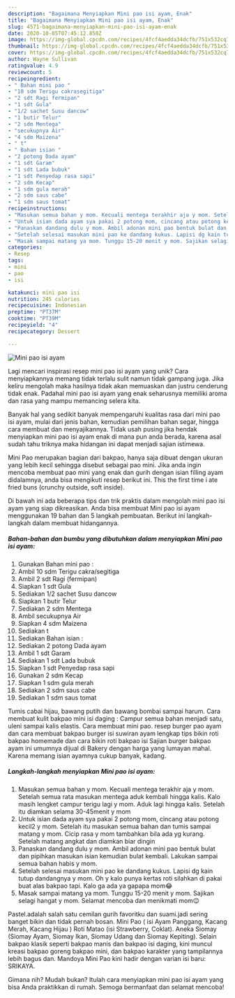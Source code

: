 ```yaml
---
description: "Bagaimana Menyiapkan Mini pao isi ayam, Enak"
title: "Bagaimana Menyiapkan Mini pao isi ayam, Enak"
slug: 4571-bagaimana-menyiapkan-mini-pao-isi-ayam-enak
date: 2020-10-05T07:45:12.850Z
image: https://img-global.cpcdn.com/recipes/4fcf4aedda34dcfb/751x532cq70/mini-pao-isi-ayam-foto-resep-utama.jpg
thumbnail: https://img-global.cpcdn.com/recipes/4fcf4aedda34dcfb/751x532cq70/mini-pao-isi-ayam-foto-resep-utama.jpg
cover: https://img-global.cpcdn.com/recipes/4fcf4aedda34dcfb/751x532cq70/mini-pao-isi-ayam-foto-resep-utama.jpg
author: Wayne Sullivan
ratingvalue: 4.9
reviewcount: 5
recipeingredient:
- " Bahan mini pao "
- "10 sdm Terigu cakrasegitiga"
- "2 sdt Ragi fermipan"
- "1 sdt Gula"
- "1/2 sachet Susu dancow"
- "1 butir Telur"
- "2 sdm Mentega"
- "secukupnya Air"
- "4 sdm Maizena"
- " t"
- " Bahan isian "
- "2 potong Dada ayam"
- "1 sdt Garam"
- "1 sdt Lada bubuk"
- "1 sdt Penyedap rasa sapi"
- "2 sdm Kecap"
- "1 sdm gula merah"
- "2 sdm saus cabe"
- "1 sdm saus tomat"
recipeinstructions:
- "Masukan semua bahan y mom. Kecuali mentega terakhir aja y mom. Setelah semua rata masukan mentega aduk kembali hingga kalis. Kalo masih lengket campur terigu lagi y mom. Aduk lagi hingga kalis. Setelah itu diamkan selama 30-45menit y mom"
- "Untuk isian dada ayam sya pakai 2 potong mom, cincang atau potong kecil2 y mom. Setelah itu masukan semua bahan dan tumis sampai matang y mom. Cicip rasa y mom tambahkan bila ada yg kurang. Setelah matang angkat dan diamkan biar dingin"
- "Panaskan dandang dulu y mom. Ambil adonan mini pao bentuk bulat dan pipihkan masukan isian kemudian bulat kembali. Lakukan sampai semua bahan habis y mom."
- "Setelah selesai masukan mini pao ke dandang kukus. Lapisi dg kain tutup dandangnya y mom. Oh y kalo punya kertas roti silahkan di pakai buat alas bakpao tapi. Kalo ga ada ya gapapa mom😂"
- "Masak sampai matang ya mom. Tunggu 15-20 menit y mom. Sajikan selagi hangat y mom. Selamat mencoba dan menikmati mom😉"
categories:
- Resep
tags:
- mini
- pao
- isi

katakunci: mini pao isi 
nutrition: 245 calories
recipecuisine: Indonesian
preptime: "PT37M"
cooktime: "PT39M"
recipeyield: "4"
recipecategory: Dessert

---
```



![Mini pao isi ayam](https://img-global.cpcdn.com/recipes/4fcf4aedda34dcfb/751x532cq70/mini-pao-isi-ayam-foto-resep-utama.jpg)

Lagi mencari inspirasi resep mini pao isi ayam yang unik? Cara menyiapkannya memang tidak terlalu sulit namun tidak gampang juga. Jika keliru mengolah maka hasilnya tidak akan memuaskan dan justru cenderung tidak enak. Padahal mini pao isi ayam yang enak seharusnya memiliki aroma dan rasa yang mampu memancing selera kita.

Banyak hal yang sedikit banyak mempengaruhi kualitas rasa dari mini pao isi ayam, mulai dari jenis bahan, kemudian pemilihan bahan segar, hingga cara membuat dan menyajikannya. Tidak usah pusing jika hendak menyiapkan mini pao isi ayam enak di mana pun anda berada, karena asal sudah tahu triknya maka hidangan ini dapat menjadi sajian istimewa.

Mini Pao merupakan bagian dari bakpao, hanya saja dibuat dengan ukuran yang lebih kecil sehingga disebut sebagai pao mini. Jika anda ingin mencoba membuat pao mini yang enak dan gurih dengan isian filling ayam didalamnya, anda bisa mengikuti resep berikut ini. This the first time i ate fried buns (crunchy outside, soft inside).


Di bawah ini ada beberapa tips dan trik praktis dalam mengolah mini pao isi ayam yang siap dikreasikan. Anda bisa membuat Mini pao isi ayam menggunakan 19 bahan dan 5 langkah pembuatan. Berikut ini langkah-langkah dalam membuat hidangannya.

<!--inarticleads1-->

##### Bahan-bahan dan bumbu yang dibutuhkan dalam menyiapkan Mini pao isi ayam:

1. Gunakan  Bahan mini pao :
1. Ambil 10 sdm Terigu cakra/segitiga
1. Ambil 2 sdt Ragi (fermipan)
1. Siapkan 1 sdt Gula
1. Sediakan 1/2 sachet Susu dancow
1. Siapkan 1 butir Telur
1. Sediakan 2 sdm Mentega
1. Ambil secukupnya Air
1. Siapkan 4 sdm Maizena
1. Sediakan  t
1. Sediakan  Bahan isian :
1. Sediakan 2 potong Dada ayam
1. Ambil 1 sdt Garam
1. Sediakan 1 sdt Lada bubuk
1. Siapkan 1 sdt Penyedap rasa sapi
1. Gunakan 2 sdm Kecap
1. Siapkan 1 sdm gula merah
1. Sediakan 2 sdm saus cabe
1. Sediakan 1 sdm saus tomat


Tumis cabai hijau, bawang putih dan bawang bombai sampai harum. Cara membuat kulit bakpao mini isi daging : Campur semua bahan menjadi satu, uleni sampai kalis elastis. Cara membuat mini pao. resep burger pao ayam dan cara membuat bakpao burger isi suwiran ayam lengkap tips bikin roti bakpao homemade dan cara bikin roti bakpao isi Sajian burger bakpao ayam ini umumnya dijual di Bakery dengan harga yang lumayan mahal. Karena memang isian ayamnya cukup banyak, kadang. 

<!--inarticleads2-->

##### Langkah-langkah menyiapkan Mini pao isi ayam:

1. Masukan semua bahan y mom. Kecuali mentega terakhir aja y mom. Setelah semua rata masukan mentega aduk kembali hingga kalis. Kalo masih lengket campur terigu lagi y mom. Aduk lagi hingga kalis. Setelah itu diamkan selama 30-45menit y mom
1. Untuk isian dada ayam sya pakai 2 potong mom, cincang atau potong kecil2 y mom. Setelah itu masukan semua bahan dan tumis sampai matang y mom. Cicip rasa y mom tambahkan bila ada yg kurang. Setelah matang angkat dan diamkan biar dingin
1. Panaskan dandang dulu y mom. Ambil adonan mini pao bentuk bulat dan pipihkan masukan isian kemudian bulat kembali. Lakukan sampai semua bahan habis y mom.
1. Setelah selesai masukan mini pao ke dandang kukus. Lapisi dg kain tutup dandangnya y mom. Oh y kalo punya kertas roti silahkan di pakai buat alas bakpao tapi. Kalo ga ada ya gapapa mom😂
1. Masak sampai matang ya mom. Tunggu 15-20 menit y mom. Sajikan selagi hangat y mom. Selamat mencoba dan menikmati mom😉


Pastel.adalah salah satu cemilan gurih favoritku dan suami.jadi sering banget bikin dan tidak pernah bosan. Mini Pao ( isi Ayam Panggang, Kacang Merah, Kacang Hijau ) Roti Matao (isi Strawberry, Coklat). Aneka Siomay (Siomay Ayam, Siomay Ikan, Siomay Udang dan Siomay Kepiting). Selain bakpao klasik seperti bakpao manis dan bakpao isi daging, kini muncul kreasi bakpao goreng bakpao mini, dan bakpao karakter yang tampilannya lebih bagus dan. Mandoya Mini Pao kini hadir dengan varian isi baru: SRIKAYA. 

Gimana nih? Mudah bukan? Itulah cara menyiapkan mini pao isi ayam yang bisa Anda praktikkan di rumah. Semoga bermanfaat dan selamat mencoba!
